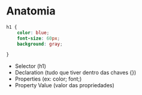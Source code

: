 # Anatomia

```CSS
h1 {
    color: blue;
    font-size: 60px;
    background: gray;

}
```

* Selector (h1)
* Declaration (tudo que tiver dentro das chaves {})
* Properties (ex: color; font;)
* Property Value (valor das propriedades)
